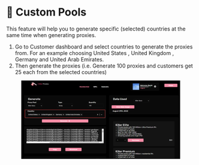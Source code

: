 # 🛃 Custom Pools

This feature will help you to generate specific (selected) countries at the same time when generating proxies.&#x20;

1. Go to Customer dashboard and select countries to generate the proxies from. For an example choosing United States , United Kingdom , Germany and United Arab Emirates.
2. Then generate the proxies (i.e. Generate 100 proxies and customers get 25 each from the selected countries)

<figure><img src="../.gitbook/assets/6 (4).png" alt=""><figcaption></figcaption></figure>
